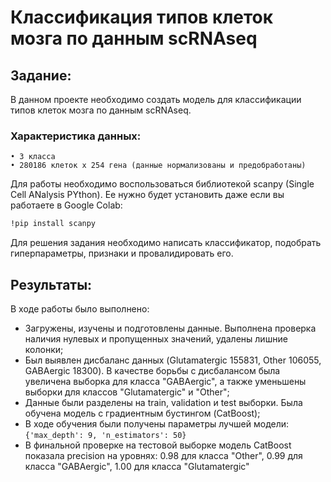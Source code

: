 # Классификация типов клеток мозга по данным scRNAseq

## Задание:
В данном проекте необходимо создать модель для классификации типов клеток мозга по данным scRNAseq.

### Характеристика данных:
    • 3 класса
    • 280186 клеток х 254 гена (данные нормализованы и предобработаны)

Для работы необходимо воспользоваться библиотекой scanpy (Single Cell ANalysis PYthon). Ее нужно будет установить даже если вы работаете в Google Colab:
```bash
!pip install scanpy
```
Для решения задания необходимо написать классификатор, подобрать гиперпараметры, признаки и провалидировать его.


## Результаты:
В ходе работы было выполнено:
- Загружены, изучены и подготовлены данные. Выполнена проверка наличия нулевых и пропущенных значений, удалены лишние колонки;
- Был выявлен дисбаланс данных (Glutamatergic 155831, Other 106055, GABAergic 18300). В качестве борьбы с дисбалансом была увеличена выборка для класса "GABAergic", а также уменьшены выборки для классов "Glutamatergic" и "Other";
- Данные были разделены на train, validation и test выборки. Была обучена модель с градиентным бустингом (CatBoost);
- В ходе обучения были получены параметры лучшей модели: `{'max_depth': 9, 'n_estimators': 50}`
- В финальной проверке на тестовой выборке модель CatBoost показала precision на уровнях: 0.98 для класса "Other", 0.99 для класса "GABAergic", 1.00 для класса "Glutamatergic"